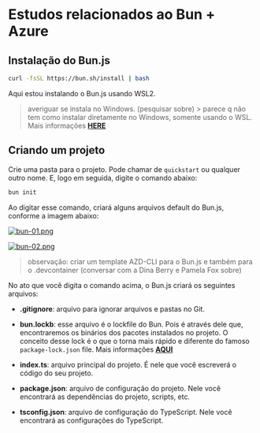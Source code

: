 # Estudos relacionados ao Bun + Azure

## Instalação do Bun.js

```bash
curl -fsSL https://bun.sh/install | bash
```

Aqui estou instalando o Bun.js usando WSL2.

> averiguar se instala no Windows. (pesquisar sobre) > parece q não tem como instalar diretamente no Windows, somente usando o WSL.
> Mais informações **[HERE](https://bun.sh/docs/installation#windows)**

## Criando um projeto

Crie uma pasta para o projeto. Pode chamar de `quickstart` ou qualquer outro nome. E, logo em seguida, digite o comando abaixo:

```bash
bun init
```

Ao digitar esse comando, criará alguns arquivos default do Bun.js, conforme a imagem abaixo:

[![bun-01.png](https://i.postimg.cc/WbSVp3XR/bun-01.png)](https://postimg.cc/0b6Fc9TZ)

[![bun-02.png](https://i.postimg.cc/3xSvPm6d/bun-02.png)](https://postimg.cc/3kGNG43T)

> observação: criar um template AZD-CLI para o Bun.js e também para o .devcontainer (conversar com a Dina Berry e Pamela Fox sobre)

No ato que você digita o comando acima, o Bun.js criará os seguintes arquivos:

- **.gitignore**: arquivo para ignorar arquivos e pastas no Git.

- **bun.lockb**: esse arquivo é o lockfile do Bun. Pois é através dele que, encontraremos os binários dos pacotes instalados no projeto. O conceito desse lock é o que o torna mais rápido e diferente do famoso `package-lock.json` file. Mais informações **[AQUI](https://bun.sh/docs/install/lockfile)**

- **index.ts**: arquivo principal do projeto. É nele que você escreverá o código do seu projeto.

- **package.json**: arquivo de configuração do projeto. Nele você encontrará as dependências do projeto, scripts, etc.

- **tsconfig.json**: arquivo de configuração do TypeScript. Nele você encontrará as configurações do TypeScript.

